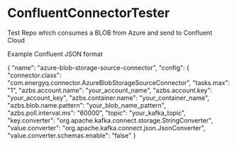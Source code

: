 # ConfluentConnectorTester

Test Repo which consumes a BLOB from Azure and send to Confluent Cloud

Example Confluent JSON format

{
"name": "azure-blob-storage-source-connector",
"config": {
"connector.class": "com.energyq.connector.AzureBlobStorageSourceConnector",
"tasks.max": "1",
"azbs.account.name": "your_account_name",
"azbs.account.key": "your_account_key",
"azbs.container.name": "your_container_name",
"azbs.blob.name.pattern": "your_blob_name_pattern",
"azbs.poll.interval.ms": "60000",
"topic": "your_kafka_topic",
"key.converter": "org.apache.kafka.connect.storage.StringConverter",
"value.converter": "org.apache.kafka.connect.json.JsonConverter",
"value.converter.schemas.enable": "false"
}
